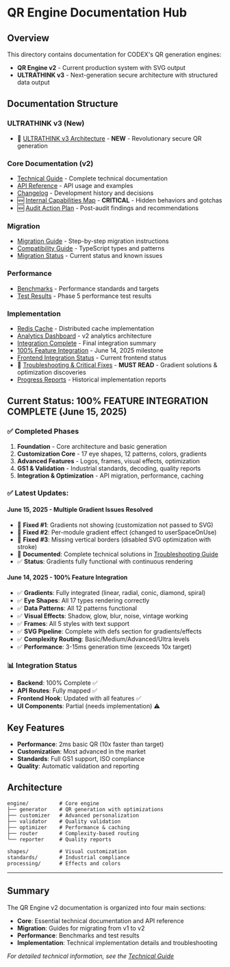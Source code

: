 # QR Engine Documentation Hub

## Overview
This directory contains documentation for CODEX's QR generation engines:
- **QR Engine v2** - Current production system with SVG output
- **ULTRATHINK v3** - Next-generation secure architecture with structured data output

## Documentation Structure

### ULTRATHINK v3 (New)
- 🚀 [ULTRATHINK v3 Architecture](./ULTRATHINK_V3_ARCHITECTURE.md) - **NEW** - Revolutionary secure QR generation

### Core Documentation (v2)
- [Technical Guide](./core/technical-guide.md) - Complete technical documentation
- [API Reference](./core/api-reference.md) - API usage and examples
- [Changelog](./core/changelog.md) - Development history and decisions
- 🆕 [Internal Capabilities Map](./core/internal-capabilities-map.md) - **CRITICAL** - Hidden behaviors and gotchas
- 🆕 [Audit Action Plan](./core/audit-action-plan.md) - Post-audit findings and recommendations

### Migration
- [Migration Guide](./migration/guide.md) - Step-by-step migration instructions
- [Compatibility Guide](./migration/compatibility-guide.md) - TypeScript types and patterns
- [Migration Status](./migration/status.md) - Current status and known issues

### Performance
- [Benchmarks](./performance/benchmarks.md) - Performance standards and targets
- [Test Results](./performance/test-results.md) - Phase 5 performance test results

### Implementation
- [Redis Cache](./implementation/redis-cache.md) - Distributed cache implementation
- [Analytics Dashboard](./implementation/analytics-dashboard.md) - v2 analytics architecture
- [Integration Complete](./implementation/INTEGRATION_COMPLETE.md) - Final integration summary
- [100% Feature Integration](./QR_ENGINE_V2_INTEGRATION_COMPLETE.md) - June 14, 2025 milestone
- [Frontend Integration Status](./FRONTEND_INTEGRATION_STATUS.md) - Current frontend status
- 🔧 [Troubleshooting & Critical Fixes](./implementation/troubleshooting-fixes.md) - **MUST READ** - Gradient solutions & optimization discoveries
- [Progress Reports](./implementation/progress-reports/) - Historical implementation reports

## Current Status: 100% FEATURE INTEGRATION COMPLETE (June 15, 2025)

### ✅ Completed Phases
1. **Foundation** - Core architecture and basic generation
2. **Customization Core** - 17 eye shapes, 12 patterns, colors, gradients
3. **Advanced Features** - Logos, frames, visual effects, optimization
4. **GS1 & Validation** - Industrial standards, decoding, quality reports
5. **Integration & Optimization** - API migration, performance, caching

### ✅ Latest Updates:
#### June 15, 2025 - Multiple Gradient Issues Resolved
- 🔧 **Fixed #1**: Gradients not showing (customization not passed to SVG)
- 🔧 **Fixed #2**: Per-module gradient effect (changed to userSpaceOnUse)
- 🔧 **Fixed #3**: Missing vertical borders (disabled SVG optimization with stroke)
- 📝 **Documented**: Complete technical solutions in [Troubleshooting Guide](./implementation/troubleshooting-fixes.md)
- ✅ **Status**: Gradients fully functional with continuous rendering

#### June 14, 2025 - 100% Feature Integration
- ✅ **Gradients**: Fully integrated (linear, radial, conic, diamond, spiral)
- ✅ **Eye Shapes**: All 17 types rendering correctly
- ✅ **Data Patterns**: All 12 patterns functional
- ✅ **Visual Effects**: Shadow, glow, blur, noise, vintage working
- ✅ **Frames**: All 5 styles with text support
- ✅ **SVG Pipeline**: Complete with defs section for gradients/effects
- ✅ **Complexity Routing**: Basic/Medium/Advanced/Ultra levels
- ✅ **Performance**: 3-15ms generation time (exceeds 10x target)

### 📊 Integration Status
- **Backend**: 100% Complete ✅
- **API Routes**: Fully mapped ✅
- **Frontend Hook**: Updated with all features ✅
- **UI Components**: Partial (needs implementation) ⚠️

## Key Features
- **Performance**: 2ms basic QR (10x faster than target)
- **Customization**: Most advanced in the market
- **Standards**: Full GS1 support, ISO compliance
- **Quality**: Automatic validation and reporting

## Architecture
```
engine/          # Core engine
├── generator    # QR generation with optimizations
├── customizer   # Advanced personalization
├── validator    # Quality validation
├── optimizer    # Performance & caching
├── router       # Complexity-based routing
└── reporter     # Quality reports

shapes/          # Visual customization
standards/       # Industrial compliance
processing/      # Effects and colors
```

---
## Summary

The QR Engine v2 documentation is organized into four main sections:
- **Core**: Essential technical documentation and API reference
- **Migration**: Guides for migrating from v1 to v2
- **Performance**: Benchmarks and test results
- **Implementation**: Technical implementation details and troubleshooting

*For detailed technical information, see the [Technical Guide](./core/technical-guide.md)*